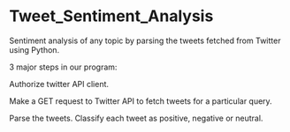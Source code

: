 # Tweet_Sentiment_Analysis
Sentiment analysis of any topic by parsing the tweets fetched from Twitter using Python.

3 major steps in our program:

Authorize twitter API client.

Make a GET request to Twitter API to fetch tweets for a particular query.

Parse the tweets. Classify each tweet as positive, negative or neutral.
